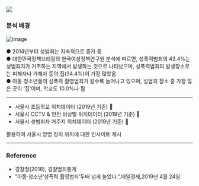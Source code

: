 
![](https://github.com/AsellaS2/Visualization-project-using-public-data/assets/69001369/d5e3afb8-916d-4b7f-a91c-57afa75fd35b)
---
### 분석 배경

![image](https://github.com/AsellaS2/Visualization-project-using-public-data/assets/69001369/d7b2236a-9026-463b-af24-36959a48ab9d)
  
  ● 2014년부터 성범죄는 지속적으로 증가 중  
● 대한민국정책브리핑의 한국여성정책연구원 분석에 따르면, 성폭력범죄의 43.4%는 성범죄자가 거주하는 지역에서 발생하는 것으로 나타났으며, 성폭력범죄의 발생장소로는 피해자나 가해자 등의 집(34.4%)이 가장 많았음  
● 아동·청소년들의 성폭력 촬영범죄가 갈수록 늘어나고 있으며, 성범죄 장소 중 가장 많은 곳이 ‘집’이며, 학교도 10.0%나 됨  

---
- 서울시 초등학교 위치데이터 (2019년 기준) 🏢
- 서울시 CCTV & 안전 비상벨 위치데이터 (2019년 기준) 📸
- 서울시 성범죄자 거주지 위치데이터 (2019년 기준) 🐾

활용하여 서울시 방범 장치 위치에 대한 인사이트 제시

---

### Reference
- 경찰청(2018), 경찰범죄통계
- “아동·청소년‘성폭력 쵤영범죄’두배 넘게 늘었다.”,매일경제,2019년 4월 24일.

